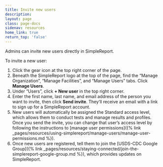 ```yaml
---
title: Invite new users
description:
layout: page
class: page-docs
sidenav: resources
home_link: true
return_top: 'false'
---
```


Admins can invite new users directly in SimpleReport.

To invite a new user:
1. Click the gear icon at the top right corner of the page.
2. Beneath the SimpleReport logo at the top of the page, find the “Manage Organization”, “Manage Facilities”, and “Manage Users” tabs. Click **Manage Users**.
3. Under “Users”, click **+ New user** in the top right corner.
4. Enter the first name, last name, and email address of the person you want to invite, then click **Send invite**. They’ll receive an email with a link to sign up for a SimpleReport account.
5. New users will automatically be assigned the Standard access level, which allows them to conduct tests and manage results and profiles. Once you send the invite, you can change that user’s access level by following the instructions to [manage user permissions]({% link _pages/resources/using-simplereport/manage-users/manage-user-permissions.md %}).
6. Once new users are registered, tell them to join the [USDS-CDC Google Group]({% link _pages/resources/staying-connected/join-the-simplereport-google-group.md %}), which provides updates on SimpleReport.